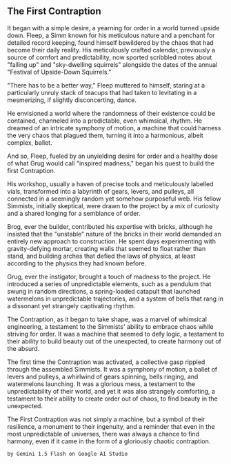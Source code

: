 ## The First Contraption

It began with a simple desire, a yearning for order in a world turned upside down. Fleep, a Simm known for his meticulous nature and a penchant for detailed record keeping, found himself bewildered by the chaos that had become their daily reality.  His meticulously crafted calendar, previously a source of comfort and predictability, now sported scribbled notes about "falling up" and "sky-dwelling squirrels" alongside the dates of the annual "Festival of Upside-Down Squirrels."

"There has to be a better way," Fleep muttered to himself, staring at a particularly unruly stack of teacups that had taken to levitating in a mesmerizing, if slightly disconcerting, dance. 

He envisioned a world where the randomness of their existence could be contained, channeled into a predictable, even whimsical, rhythm.  He dreamed of an intricate symphony of motion, a machine that could harness the very chaos that plagued them, turning it into a harmonious, albeit complex, ballet.  

And so, Fleep, fueled by an unyielding desire for order and a healthy dose of what Grug would call "inspired madness," began his quest to build the first Contraption.

His workshop, usually a haven of precise tools and meticulously labelled vials, transformed into a labyrinth of gears, levers, and pulleys, all connected in a seemingly random yet somehow purposeful web.  His fellow Simmists, initially skeptical, were drawn to the project by a mix of curiosity and a shared longing for a semblance of order.  

Brog, ever the builder, contributed his expertise with bricks, although he insisted that the "unstable" nature of the bricks in their world demanded an entirely new approach to construction.  He spent days experimenting with gravity-defying mortar, creating walls that seemed to float rather than stand, and building arches that defied the laws of physics, at least according to the physics they had known before.

Grug, ever the instigator, brought a touch of madness to the project.  He introduced a series of unpredictable elements, such as a pendulum that swung in random directions, a spring-loaded catapult that launched watermelons in unpredictable trajectories, and a system of bells that rang in a dissonant yet strangely captivating rhythm.  

The Contraption, as it began to take shape, was a marvel of whimsical engineering, a testament to the Simmists' ability to embrace chaos while striving for order.  It was a machine that seemed to defy logic, a testament to their ability to build beauty out of the unexpected, to create harmony out of the absurd. 

The first time the Contraption was activated, a collective gasp rippled through the assembled Simmists.  It was a symphony of motion, a ballet of levers and pulleys, a whirlwind of gears spinning, bells ringing, and watermelons launching.  It was a glorious mess, a testament to the unpredictability of their world, and yet it was also strangely comforting, a testament to their ability to create order out of chaos, to find beauty in the unexpected.

The First Contraption was not simply a machine, but a symbol of their resilience, a monument to their ingenuity, and a reminder that even in the most unpredictable of universes, there was always a chance to find harmony, even if it came in the form of a gloriously chaotic contraption.

`by Gemini 1.5 Flash on Google AI Studio`
